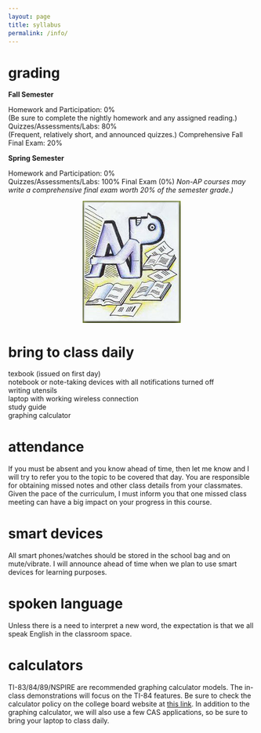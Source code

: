 ```yaml
---
layout: page
title: syllabus
permalink: /info/
---
```


# grading

<b>Fall Semester</b>

Homework and Participation: 0%<br> (Be sure to complete the nightly homework and any assigned reading.)
Quizzes/Assessments/Labs: 80%<br> (Frequent, relatively short, and announced quizzes.)
Comprehensive Fall Final Exam: 20% 

<b>Spring Semester</b>

Homework and Participation: 0%<br>
Quizzes/Assessments/Labs: 100%
Final Exam (0%) <i> Non-AP courses may write a comprehensive final exam worth 20% of the semester grade.)</i>

<p align="center"> <img src="/d-img/ap.png" border="0"> </p>

# bring to class daily

texbook (issued on first day) <br>
notebook or note-taking devices with all notifications turned off<br>
writing utensils <br>
laptop with working wireless connection <br>
study guide <br>
graphing calculator 

# attendance

If you must be absent and you know ahead of time, then let me know and I will try to refer you to the topic to be covered that day. You are responsible for obtaining missed notes and other class details from your classmates. Given the pace of the curriculum, I must inform you that one missed class meeting can have a big impact on your progress in this course.

# smart devices

All smart phones/watches should be stored in the school bag and on mute/vibrate. I will announce ahead of time when we plan to use smart devices for learning purposes.

# spoken language

Unless there is a need to interpret a new word, the expectation is that we all speak English in the classroom space.

# calculators

TI-83/84/89/NSPIRE are recommended graphing calculator models. The in-class demonstrations will focus on the TI-84 features. Be sure to check the calculator policy on the college board website at <a href="https://apstudents.collegeboard.org/exam-policies-guidelines/calculator-policies" target="_blank">this link</a>. In addition to the graphing calculator, we will also use a few CAS applications, so be sure to bring your laptop to class daily.

